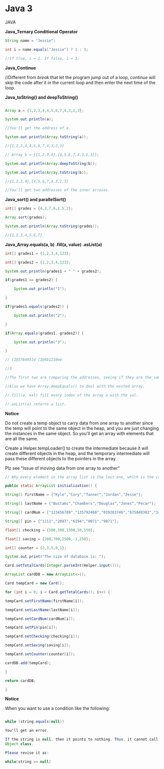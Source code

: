 # Java 3

JAVA


**Java_Ternary Conditional Operator**

```java
String name = "Jessie";

int i = name.equals("Jessie") ? 1 : 3;

//If true, i = 1. If false, i = 3.

```

**Java_Continue**

//Different from *break* that let the program jump out of a loop, *continue* will skip the code after 
it in the current loop and then enter the next time of the loop.



**Java_toString() and deepToString()**

```java

Array a = {1,2,3,4,4,5,6,7,4,3,2,3};

System.out.println(a);

//You'll get the address of a.

System.out.println(Array.toString(a));

//{1,2,3,4,4,5,6,7,4,3,2,3}

// Array b = {{1,2,3,4},{4,5,6,7,4,3,2,3}};

System.out.println(Array.deepToString(b));

System.out.println(Array.toString(b));

//{1,2,3,4},{4,5,6,7,4,3,2,3}

//You'll get two addresses of the inner arraies.

```



**Java_sort() and parallelSort()**

```java
int[] grades = {4,3,7,6,1,5,2};

Array.sort(grades);

System.out.println(Array.toString(grades));

//{1,2,3,4,5,6,7}
```


**Java_Array.equals(a, b) .fill(a, value) .asList(a)**

```java
int[] grades1 = {1,2,3,4,123};

int[] grades2 = {1,2,3,4,123};

System.out.println(grades1 + " " + grades2);

if(grades1 == grades2) {

    System.out.println("1");

}

if(grades1.equals(grades2)) {

    System.out.println("2");

}

if(Array.equals(grades1, grades2)) {

    System.out.println("3");

}

// [I@3764951d [I@4b1210ee

//3

//The first two are comparing the addresses, seeing if they are the same array.

//Also we have Array.deepEquals() to deal with the nested array.

//.fill(a, val) fill every index of the array a with the val.

//.asList(a) returns a list.
```

**Notice**

Do not create a temp object to carry data from one array to another since the temp will point to the 
same object in the heap, and you are just changing the instances in the same object. So you'll get an 
array with elements that are all the same.


Create a Helper.tempLoader() to create the intermediate because it will create different objects in 
the heap, and the temporary intermediate will pass these different objects to the pointers in the 
array.

Plz see "Issue of moving data from one array to another"

```java
// Why every element in the array list is the last one, which is the card object when i = 0.

public static ArrayList initialization() {

String[] firstName = {"Kyle","Cory","Tanner","Jordan","Jesse"};

String[] lastName = {"Bustami","Chambers","Douglas","Jones","Pecar"};

String[] cardNum = {"123456789","135792468","019283746","675849302","347821904"};

String[] pin = {"1111","2097","6194","0071","9871"};

float[] checking = {500,100,1500,50,150};

float[] saving = {200,700,2500,-1,250};

int[] counter = {2,3,5,0,1};

System.out.print("The size of database is: ");

Card.setTotalCards(Integer.parseInt(Helper.input()));

ArrayList cardDB = new ArrayList<>();

Card tempCard = new Card();

for (int i = 0; i < Card.getTotalCards(); i++) {

tempCard.setFirstName(firstName[i]);

tempCard.setLastName(lastName[i]);

tempCard.setCardNum(cardNum[i]);

tempCard.setPin(pin[i]);

tempCard.setChecking(checking[i]);

tempCard.setSaving(saving[i]);

tempCard.setCounter(counter[i]);

cardDB.add(tempCard);

}

return cardDB;

}

```









**Notice**

When you want to use a condition like the following:
```java

while (string.equals(null))

You'll get an error.

If the string is null, then it points to nothing. Thus, it cannot call the equals() method under 
Object class.

Please revise it as:

while(string == null)

```

